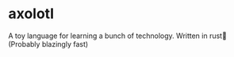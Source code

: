 # axolotl
A toy language for learning a bunch of technology. Written in rust🦀 (Probably blazingly fast)
